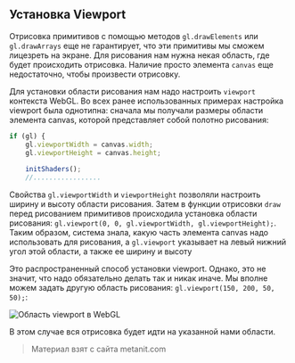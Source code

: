 ## Установка Viewport

Отрисовка примитивов с помощью методов `gl.drawElements` или `gl.drawArrays` еще не гарантирует, что эти примитивы мы сможем лицезреть на экране. Для рисования нам нужна некая область, где будет происходить отрисовка. Наличие просто элемента `canvas` еще недостаточно, чтобы произвести отрисовку.

Для установки области рисования нам надо настроить `viewport` контекста WebGL. Во всех ранее использованных примерах настройка viewport была однотипна: сначала мы получали размеры области элемента canvas, которой представляет собой полотно рисования:

```js
if (gl) {
    gl.viewportWidth = canvas.width;
    gl.viewportHeight = canvas.height;
        
    initShaders();
    //.................
```

Свойства `gl.viewportWidth` и `viewportHeight` позволяли настроить ширину и высоту области рисования. Затем в функции отрисовки `draw` перед рисованием примитивов происходила установка области рисования: `gl.viewport(0, 0, gl.viewportWidth, gl.viewportHeight);`. Таким образом, система знала, какую часть элемента canvas надо использовать для рисования, а `gl.viewport` указывает на левый нижний угол этой области, а также ее ширину и высоту

Это распространенный способ установки viewport. Однако, это не значит, что надо обязательно делать так и никак иначе. Мы вполне можем задать другую область рисования: `gl.viewport(150, 200, 50, 50);`:

![Область viewport в WebGL](https://metanit.com/web/webgl/pics/2.8.png)

В этом случае вся отрисовка будет идти на указанной нами области.


> Материал взят с сайта metanit.com
